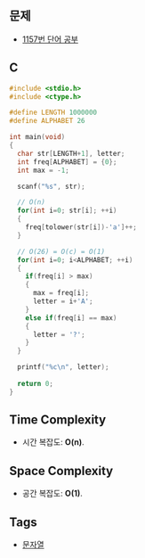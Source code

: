   ## 문제
- [1157번 단어 공부](https://www.acmicpc.net/problem/1157)

## C
```cpp
#include <stdio.h>
#include <ctype.h>

#define LENGTH 1000000
#define ALPHABET 26

int main(void)
{
  char str[LENGTH+1], letter;
  int freq[ALPHABET] = {0};
  int max = -1;

  scanf("%s", str);

  // O(n)
  for(int i=0; str[i]; ++i) 
  {
    freq[tolower(str[i])-'a']++;
  }

  // O(26) = O(c) = O(1)
  for(int i=0; i<ALPHABET; ++i) 
  {
    if(freq[i] > max)
    {
      max = freq[i];
      letter = i+'A';
    }
    else if(freq[i] == max) 
    {
      letter = '?';
    }
  }

  printf("%c\n", letter);
  
  return 0;
}
```

## Time Complexity
- 시간 복잡도: <b>O(n)</b>.

## Space Complexity
- 공간 복잡도: <b>O(1)</b>.

## Tags
- [문자열](https://github.com/myoi-oj/baekjoon-oj#string)

